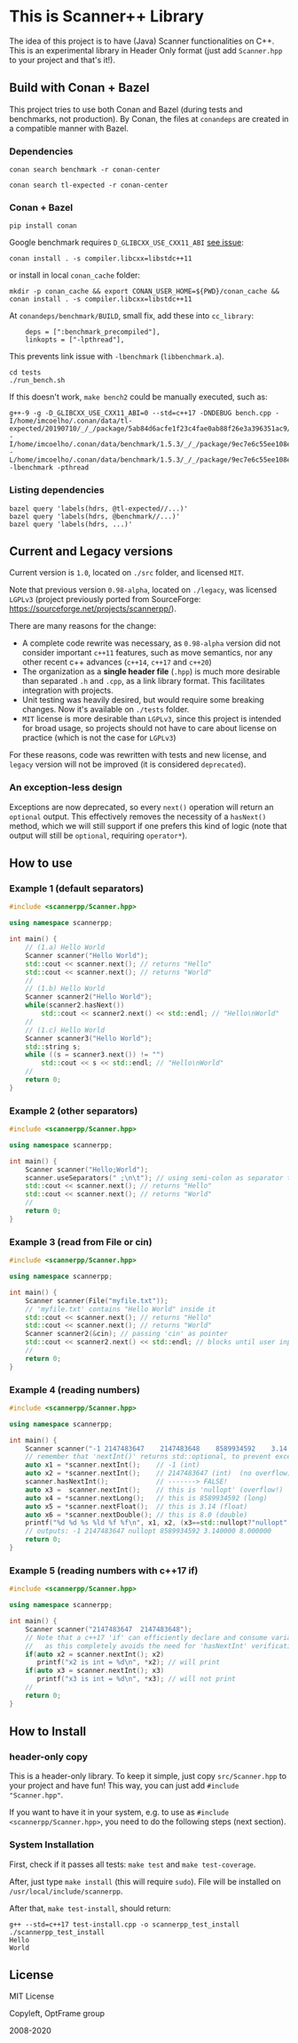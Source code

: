 # This is Scanner++ Library

The idea of this project is to have (Java) Scanner functionalities on C++.
This is an experimental library in Header Only format (just add `Scanner.hpp` to your project and that's it!).

## Build with Conan + Bazel

This project tries to use both Conan and Bazel (during tests and benchmarks, not production).
By Conan, the files at `conandeps` are created in a compatible manner with Bazel.

### Dependencies

`conan search benchmark -r conan-center`

`conan search tl-expected -r conan-center`

### Conan + Bazel

```
pip install conan
```

Google benchmark requires `D_GLIBCXX_USE_CXX11_ABI` [see issue](https://github.com/google/benchmark/issues/897):

```
conan install . -s compiler.libcxx=libstdc++11
```

or install in local `conan_cache` folder:

``` 
mkdir -p conan_cache && export CONAN_USER_HOME=${PWD}/conan_cache && conan install . -s compiler.libcxx=libstdc++11
```


At `conandeps/benchmark/BUILD`, small fix, add these into `cc_library`:

```
    deps = [":benchmark_precompiled"],
    linkopts = ["-lpthread"],
```

This prevents link issue with `-lbenchmark` (`libbenchmark.a`).

```
cd tests
./run_bench.sh
```

If this doesn't work, `make bench2` could be manually executed, such as:

```
g++-9 -g -D_GLIBCXX_USE_CXX11_ABI=0 --std=c++17 -DNDEBUG bench.cpp -I/home/imcoelho/.conan/data/tl-expected/20190710/_/_/package/5ab84d6acfe1f23c4fae0ab88f26e3a396351ac9/include -I/home/imcoelho/.conan/data/benchmark/1.5.3/_/_/package/9ec7e6c55ee108e231bdef75e23776b8b86d821d/include -L/home/imcoelho/.conan/data/benchmark/1.5.3/_/_/package/9ec7e6c55ee108e231bdef75e23776b8b86d821d/lib -lbenchmark -pthread 
```

### Listing dependencies

```
bazel query 'labels(hdrs, @tl-expected//...)'
bazel query 'labels(hdrs, @benchmark//...)'
bazel query 'labels(hdrs, ...)'
```

## Current and Legacy versions

Current version is `1.0`, located on `./src` folder, and licensed `MIT`.

Note that previous version `0.98-alpha`, located on `./legacy`, was licensed `LGPLv3` (project previously ported from SourceForge: https://sourceforge.net/projects/scannerpp/).


There are many reasons for the change:

- A complete code rewrite was necessary, as `0.98-alpha` version did not consider important `c++11` features, such as move semantics, nor any other recent c++ advances (`c++14`, `c++17` and `c++20`)
- The organization as a **single header file** (`.hpp`) is much more desirable than separated `.h` and `.cpp`, as a link library format. This facilitates integration with projects.
- Unit testing was heavily desired, but would require some breaking changes. Now it's available on `./tests` folder.
- `MIT` license is more desirable than `LGPLv3`, since this project is intended for broad usage, so projects should not have to care about license on practice (which is not the case for `LGPLv3`)

For these reasons, code was rewritten with tests and new license, and `legacy` version will not be improved (it is considered `deprecated`).

### An exception-less design

Exceptions are now deprecated, so every `next()` operation will return an `optional` output. This effectively removes the necessity of a `hasNext()` method, which we will still support if one prefers this kind of logic (note that output will still be `optional`, requiring `operator*`).

## How to use

### Example 1 (default separators)
```c++
#include <scannerpp/Scanner.hpp>

using namespace scannerpp;

int main() {
    // (1.a) Hello World
    Scanner scanner("Hello World");
    std::cout << scanner.next(); // returns "Hello"
    std::cout << scanner.next(); // returns "World"
    //
    // (1.b) Hello World
    Scanner scanner2("Hello World");
    while(scanner2.hasNext())
        std::cout << scanner2.next() << std::endl; // "Hello\nWorld"
    //
    // (1.c) Hello World
    Scanner scanner3("Hello World");
    std::string s;
    while ((s = scanner3.next()) != "")
        std::cout << s << std::endl; // "Hello\nWorld"
    //
    return 0;
}
```

### Example 2 (other separators)
```c++
#include <scannerpp/Scanner.hpp>

using namespace scannerpp;

int main() {
    Scanner scanner("Hello;World");
    scanner.useSeparators(" ;\n\t"); // using semi-colon as separator too
    std::cout << scanner.next(); // returns "Hello"
    std::cout << scanner.next(); // returns "World"
    //
    return 0;
}
```


### Example 3 (read from File or cin)
```c++
#include <scannerpp/Scanner.hpp>

using namespace scannerpp;

int main() {
    Scanner scanner(File("myfile.txt"));
    // 'myfile.txt' contains "Hello World" inside it
    std::cout << scanner.next(); // returns "Hello"
    std::cout << scanner.next(); // returns "World"
    Scanner scanner2(&cin); // passing 'cin' as pointer
    std::cout << scanner2.next() << std::endl; // blocks until user inputs data
    //
    return 0;
}
```

### Example 4 (reading numbers)
```c++
#include <scannerpp/Scanner.hpp>

using namespace scannerpp;

int main() {
    Scanner scanner("-1 2147483647    2147483648    8589934592    3.14  8");
    // remember that 'nextInt()' returns std::optional, to prevent exceptions
    auto x1 = *scanner.nextInt();    // -1 (int)
    auto x2 = *scanner.nextInt();    // 2147483647 (int)  (no overflow)
    scanner.hasNextInt();            // -------> FALSE!
    auto x3 =  scanner.nextInt();    // this is 'nullopt' (overflow!)
    auto x4 = *scanner.nextLong();   // this is 8589934592 (long)
    auto x5 = *scanner.nextFloat();  // this is 3.14 (float)
    auto x6 = *scanner.nextDouble(); // this is 8.0 (double)
    printf("%d %d %s %ld %f %f\n", x1, x2, (x3==std::nullopt?"nullopt":""), x4, x5, x6);
    // outputs: -1 2147483647 nullopt 8589934592 3.140000 8.000000
    return 0;
}
```


### Example 5 (reading numbers with c++17 if)
```c++
#include <scannerpp/Scanner.hpp>

using namespace scannerpp;

int main() {
    Scanner scanner("2147483647  2147483648");
    // Note that a c++17 'if' can efficiently declare and consume variables,
    //   as this completely avoids the need for 'hasNextInt' verification
    if(auto x2 = scanner.nextInt(); x2)
       printf("x2 is int = %d\n", *x2); // will print
    if(auto x3 = scanner.nextInt(); x3)
       printf("x3 is int = %d\n", *x3); // will not print
    //
    return 0;
}
```


## How to Install

### header-only copy
This is a header-only library.
To keep it simple, just copy `src/Scanner.hpp` to your project and have fun!
This way, you can just add `#include "Scanner.hpp"`.

If you want to have it in your system, e.g. to use as `#include <scannerpp/Scanner.hpp>`, you need to do the following steps (next section).

### System Installation
First, check if it passes all tests: `make test` and `make test-coverage`.

After, just type `make install` (this will require `sudo`).
File will be installed on `/usr/local/include/scannerpp`.

After that, `make test-install`, should return:
```
g++ --std=c++17 test-install.cpp -o scannerpp_test_install
./scannerpp_test_install
Hello
World
```

## License

MIT License

Copyleft, OptFrame group

2008-2020
